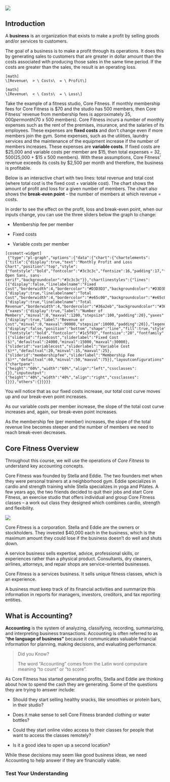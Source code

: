 ##### ![](./Chapter_1_Introduction_to_business_and_accounting_concepts/documents/resources/1.1_learningObj.svg)

## Introduction

A **business** is an organization that exists to make a profit by selling goods and/or services to customers.

The goal of a business is to make a profit through its operations. It does this by generating sales to customers that are greater in dollar amount than the costs associated with producing those sales in the same time period. If the costs are greater than the sales, the result is an operating loss.


```
[math]
\[Revenue\  > \ Costs\  = \ Profit\]
```


```
[math]
\[Revenue\  < \ Costs\  = \ Loss\]
```

Take the example of a fitness studio, Core Fitness. If monthly membership fees for Core Fitness is $70 and the studio has 500 members, then Core Fitness’ revenue from membership fees is approximately $35,000 per month ($70 x 500 members). Core Fitness incurs a number of monthly expenses such as the rent of the premises, insurance, and the salaries of its employees. These expenses are **fixed costs** and don’t change even if more members join the gym. Some expenses, such as the utilities, laundry services and the maintenance of the equipment increase if the number of members increases. These expenses are **variable costs**. If fixed costs are $25,000 and variable costs per member are $15, then total expenses = $32,500 ($25,000 + $15 x 500 members). With these assumptions, Core Fitness’ revenue exceeds its costs by $2,500 per month and therefore, the business is profitable.

Below is an interactive chart with two lines: total revenue and total cost (where total cost is the fixed cost + variable cost). The chart shows the amount of profit and loss for a given number of members. The chart also shows the **break-even point** – the number of members at which revenue = costs.

In order to see the effect on the profit, loss and break-even point, when our inputs change, you can use the three sliders below the graph to change:

  - Membership fee per member

  - Fixed costs

  - Variable costs per member

```
[cosmatt-widget]
 {"type":"pl-graph","options":{"data":{"chart":{"chartelements":{"title":{"display":true,"text":"Monthly Profit and Loss Chart","position":"top","style":{"fontstyle":"bold","fontcolor":"#3c3c3c","fontsize":16,"padding":17,"fontfamily":" Open Sans, sans-serif","backgroundcolor":"#3c3c3c"}},"chartlinestyles":{"lines":[{"display":false,"linelabelname":"Fixed Cost","borderwidth":4,"bordercolor":"#D3D3D3","backgroundcolor":"#D3D3D3","fill":false},{"display":true,"linelabelname":"Total Cost","borderwidth":4,"bordercolor":"#e65c00","backgroundcolor":"#e65c00","fill":false},{"display":true,"linelabelname":"Total Revenue","borderwidth":4,"bordercolor":"#36a2eb","backgroundcolor":"#36a2eb","fill":false}]},"axes":{"xaxes":{"display":true,"label":"Number of Members","minval":0,"maxval":1200,"stepsize":100,"padding":20},"yaxes":{"display":true,"label":"Revenue or Cost","minval":0,"maxval":90000,"stepsize":10000,"padding":20}},"legends":{"display":false,"position":"bottom","shape":"line","fill":true,"style":{"fontstyle":"bold","fontcolor":"#1c5f93","fontsize":"20","fontfamily":"Arial","backgroundcolor":"#993333"}}},"slidervalues":[{"sliderid":"fixedcost","sliderlabel":"Fixed Cost ($)","defaultval":24000,"minval":15000,"maxval":30000},{"sliderid":"variablecost","sliderlabel":"Variable Cost ($)*","defaultval":20,"minval":15,"maxval":25},{"sliderid":"membershipfee","sliderlabel":"Membership Fee ($)*","defaultval":60,"minval":50,"maxval":75}],"layoutconfigurations":{"chartpane":{"height":"60%","width":"60%","align":"left","cssclasses":{}},"inputoutput":{"height":"40%","width":"40%","align":"right","cssclasses":{}}},"others":{}}}}} 
```

You will notice that as our fixed costs increase, our total cost curve moves up and our break-even point increases.

As our variable costs per member increase, the slope of the total cost curve increases and, again, our break-even point increases.

As the membership fee (per member) increases, the slope of the total revenue line becomes steeper and the number of members we need to reach break-even decreases.

## Core Fitness Overview

Throughout this course, we will use the operations of *Core Fitness* to understand key accounting concepts.

Core Fitness was founded by Stella and Eddie. The two founders met when they were personal trainers at a neighborhood gym. Eddie specializes in cardio and strength training while Stella specializes in yoga and Pilates. A few years ago, the two friends decided to quit their jobs and start Core Fitness, an exercise studio that offers individual and group Core Fitness classes – a work out class they designed which combines cardio, strength and flexibility.

![](./Chapter_1_Introduction_to_business_and_accounting_concepts/media/01_BusinessConcepts/image4.png)

Core Fitness is a corporation. Stella and Eddie are the owners or stockholders. They invested $40,000 each in the business, which is the maximum amount they could lose if the business doesn’t do well and shuts down.

A service business sells expertise, advice, professional skills, or experiences rather than a physical product. Consultants, dry cleaners, airlines, attorneys, and repair shops are service-oriented businesses.

Core Fitness is a services business. It sells unique fitness classes, which is an experience.

A business must keep track of its financial activities and summarize this information in reports for managers, investors, creditors, and tax reporting entities.

## What is Accounting?

**Accounting** is the system of analyzing, classifying, recording, summarizing, and interpreting business transactions. Accounting is often referred to as “**the language of business”** because it communicates valuable financial information for planning, making decisions, and evaluating performance.

> Did you Know?
> 
> The word “Accounting” comes from the Latin word computare meaning “to count” or “to score”.

As Core Fitness has started generating profits, Stella and Eddie are thinking about how to spend the cash they are generating. Some of the questions they are trying to answer include:

  - Should they start selling healthy snacks, like smoothies or protein bars, in their studio?

  - Does it make sense to sell Core Fitness branded clothing or water bottles?

  - Could they start online video access to their classes for people that want to access the classes remotely?

  - Is it a good idea to open up a second location?

While these decisions may seem like good business ideas, we need Accounting to help answer if they are financially viable.

### Test Your Understanding 

